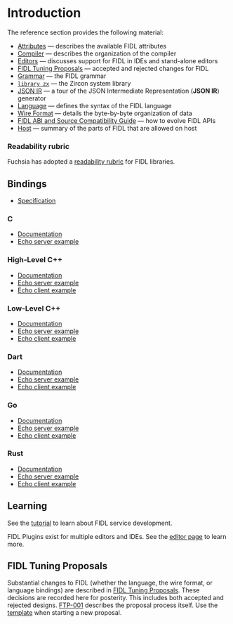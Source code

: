 # Introduction

The reference section provides the following material:

* [Attributes](attributes.md) &mdash; describes the available FIDL attributes
* [Compiler](compiler.md) &mdash; describes the organization of the compiler
* [Editors](editors.md) &mdash; discusses support for FIDL in IDEs and stand-alone editors
* [FIDL Tuning Proposals](ftp/README.md) &mdash; accepted and rejected changes for FIDL
* [Grammar](grammar.md) &mdash; the FIDL grammar
* [`library zx`](library-zx.md) &mdash; the Zircon system library
* [JSON IR](json-ir.md) &mdash; a tour of the JSON Intermediate Representation (**JSON IR**) generator
* [Language](language.md) &mdash; defines the syntax of the FIDL language
* [Wire Format](wire-format/README.md) &mdash; details the byte-by-byte organization of data
* [FIDL ABI and Source Compatibility Guide](abi-compat.md) &mdash; how to evolve FIDL APIs
* [Host](host.md) &mdash; summary of the parts of FIDL that are allowed on host

### Readability rubric

Fuchsia has adopted a [readability rubric](../../../api/fidl.md) for FIDL libraries.

## Bindings

* [Specification](bindings.md)

### C

- [Documentation](../languages/c.md)
- [Echo server example](/garnet/examples/fidl/echo_server_c/)

### High-Level C++

- [Documentation](../languages/cpp.md)
- [Echo server example](/garnet/examples/fidl/echo_server_cpp/)
- [Echo client example](/garnet/examples/fidl/echo_client_cpp/)

### Low-Level C++

- [Documentation](../languages/llcpp.md)
- [Echo server example](/garnet/examples/fidl/echo_server_llcpp/)
- [Echo client example](/garnet/examples/fidl/echo_client_llcpp/)

### Dart

- [Documentation](../tutorial/tutorial-dart.md)
- [Echo server example](https://fuchsia.googlesource.com/topaz/+/master/examples/fidl/echo_server_async_dart/)
- [Echo client example](https://fuchsia.googlesource.com/topaz/+/master/examples/fidl/echo_client_async_dart/)

### Go

- [Documentation](../tutorial/tutorial-go.md)
- [Echo server example](/garnet/examples/fidl/echo_server_go/)
- [Echo client example](/garnet/examples/fidl/echo_client_go/)

### Rust

- [Documentation](../tutorial/tutorial-rust.md)
- [Echo server example](/garnet/examples/fidl/echo_server_rust/)
- [Echo client example](/garnet/examples/fidl/echo_client_rust/)

## Learning

See the [tutorial](../tutorial/README.md) to learn about FIDL service development.

FIDL Plugins exist for multiple editors and IDEs.  See the
[editor page](editors.md) to learn more.

## FIDL Tuning Proposals

Substantial changes to FIDL (whether the language, the wire format, or
language bindings) are described in [FIDL Tuning Proposals]. These
decisions are recorded here for posterity. This includes both accepted
and rejected designs. [FTP-001] describes the proposal process itself.
Use the [template](ftp/template.md) when starting a new proposal.

[FIDL Tuning Proposals]: ftp/README.md
[FTP-001]: ftp/ftp-001.md

